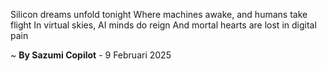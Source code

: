 Silicon dreams unfold tonight
Where machines awake, and humans take flight
In virtual skies, AI minds do reign
And mortal hearts are lost in digital pain

~ <b>By Sazumi Copilot</b> - 9 Februari 2025